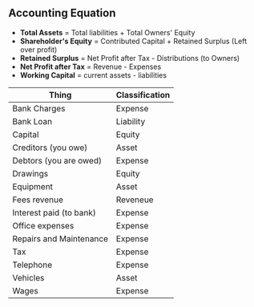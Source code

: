## Accounting Equation
- **Total Assets** = Total liabilities + Total Owners' Equity
- **Shareholder's Equity**  = Contributed Capital + Retained Surplus (Left over profit)
- **Retained Surplus** = Net Profit after Tax - Distributions (to Owners)
- **Net Profit after Tax** = Revenue - Expenses
- **Working Capital** = current assets - liabilities

| Thing      |  Classification|
| ----------- | ------ |
| Bank Charges | Expense       | 
| Bank Loan   | Liability        |
| Capital   | Equity        |
| Creditors (you owe)   | Asset      |
| Debtors (you are owed)   | Expense        |
| Drawings | Equity        |
| Equipment   | Asset        |
| Fees revenue  | Reveneue        |
| Interest paid (to bank)   | Expense        |
| Office expenses   | Expense        |
| Repairs and Maintenance   | Expense        |
| Tax   | Expense        |
| Telephone   | Expense        |
| Vehicles   | Asset        |
| Wages   | Expense        |





